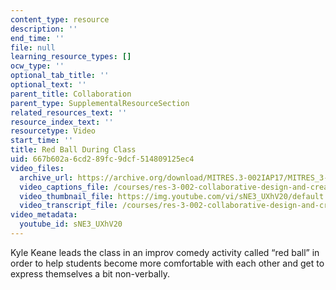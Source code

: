 ```yaml
---
content_type: resource
description: ''
end_time: ''
file: null
learning_resource_types: []
ocw_type: ''
optional_tab_title: ''
optional_text: ''
parent_title: Collaboration
parent_type: SupplementalResourceSection
related_resources_text: ''
resource_index_text: ''
resourcetype: Video
start_time: ''
title: Red Ball During Class
uid: 667b602a-6cd2-89fc-9dcf-514809125ec4
video_files:
  archive_url: https://archive.org/download/MITRES.3-002IAP17/MITRES_3-002IAP17_Class_Videos_5_300k.mp4
  video_captions_file: /courses/res-3-002-collaborative-design-and-creative-expression-with-arduino-microcontrollers-january-iap-2017/2efb9571f75254a6ad31915fa6dae45c_2039261.vtt
  video_thumbnail_file: https://img.youtube.com/vi/sNE3_UXhV20/default.jpg
  video_transcript_file: /courses/res-3-002-collaborative-design-and-creative-expression-with-arduino-microcontrollers-january-iap-2017/165700523dab7735c00c5f450ef0682b_2039261.pdf
video_metadata:
  youtube_id: sNE3_UXhV20
---
```


Kyle Keane leads the class in an improv comedy activity called “red ball” in order to help students become more comfortable with each other and get to express themselves a bit non-verbally.